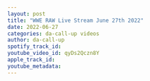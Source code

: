 ```yaml
---
layout: post
title: "WWE RAW Live Stream June 27th 2022"
date: 2022-06-27
categories: da-call-up videos
author: da-call-up
spotify_track_id: 
youtube_video_id: qyDs2Qczn8Y
apple_track_id: 
youtube_metadata: 
---
```

